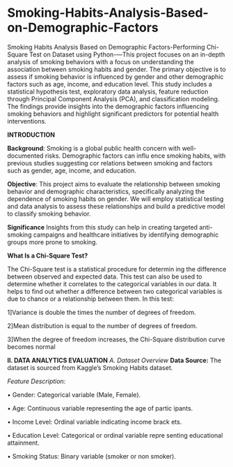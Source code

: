 # Smoking-Habits-Analysis-Based-on-Demographic-Factors
Smoking Habits Analysis Based on Demographic  Factors-Performing Chi-Square Test on Dataset using Python-—This project focuses on an in-depth analysis of smoking
 behaviors with a focus on understanding the association between
 smoking habits and gender. The primary objective is to assess if
 smoking behavior is influenced by gender and other demographic
 factors such as age, income, and education level. This study
 includes a statistical hypothesis test, exploratory data analysis,
 feature reduction through Principal Component Analysis (PCA),
 and classification modeling. The findings provide insights into the
 demographic factors influencing smoking behaviors and highlight
 significant predictors for potential health interventions. 

 
  **INTRODUCTION**

  
 **Background**: Smoking is a global public health concern
 with well-documented risks. Demographic factors can influ
ence smoking habits, with previous studies suggesting cor
relations between smoking and factors such as gender, age,
 income, and education.
 
 **Objective**: This project aims to evaluate the relationship
 between smoking behavior and demographic characteristics,
 specifically analyzing the dependence of smoking habits on
 gender. We will employ statistical testing and data analysis
 to assess these relationships and build a predictive model to
 classify smoking behavior.
 
**Significance** Insights from this study can help in creating
 targeted anti-smoking campaigns and healthcare initiatives by
 identifying demographic groups more prone to smoking.
 
**What Is a Chi-Square Test?**

 The Chi-Square test is a statistical procedure for determin
ing the difference between observed and expected data. This
 test can also be used to determine whether it correlates to the
 categorical variables in our data. It helps to find out whether a
 difference between two categorical variables is due to chance
 or a relationship between them. In this test:
 
1]Variance is double the times the number of degrees of
 freedom.
 
 2]Mean distribution is equal to the number of degrees of
 freedom.
 
 3]When the degree of freedom increases, the Chi-Square
 distribution curve becomes normal

**II. DATA ANALYTICS EVALUATION**
*A. Dataset Overview*
**Data Source:** The dataset is sourced from Kaggle’s Smoking
 Habits dataset.
 
 *Feature Description:*
 
 • Gender: Categorical variable (Male, Female).
 
  • Age: Continuous variable representing the age of partic
ipants.

 • Income Level: Ordinal variable indicating income brack
ets.

 • Education Level: Categorical or ordinal variable repre
senting educational attainment.

 • Smoking Status: Binary variable (smoker or non
smoker).
